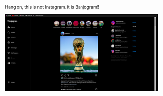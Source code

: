 Hang on, this is not Instagram, it is Banjogram!!


![Banjogram Preview Image](https://github.com/UNYUZIMFURA/Banjogram/blob/main/Screenshot%20from%202023-11-06%2011-52-16.png)
